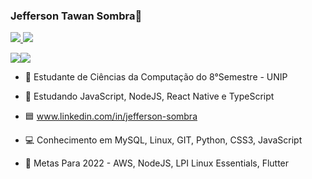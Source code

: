 ### Jefferson Tawan Sombra👋


<a href="https://www.linkedin.com/in/jefferson-sombra/" alt="linkedin" target="_blank">

<img src="https://img.shields.io/badge/LinkedIn-%230077B5.svg?&style=flat-square&logo=linkedin&logoColor=white">

</a>
<a href="mailto:soombra73@gmail.com" alt="gmail" target="_blank">

<img src="https://img.shields.io/badge/-Gmail-FF0000?style=flat-square&labelColor=FF0000&logo=gmail&logoColor=white&link=mailto:<SEUEMAIL>" />

</a>

<img src="https://github-readme-stats.vercel.app/api?username=JSombra&show_icons=true&theme=tokyonight"/><img src="https://github-readme-stats-eight-theta.vercel.app/api/top-langs/?username=JSombra&layout=compact&langs_count=8&theme=tokyonight&include_all_commits=true&count_private=true"/>




- 📔 Estudante de Ciências da Computação do 8°Semestre - UNIP

- 🌱 Estudando JavaScript, NodeJS, React Native e TypeScript
 
- 🟦 www.linkedin.com/in/jefferson-sombra
 
- 💻 Conhecimento em MySQL, Linux, GIT, Python, CSS3, JavaScript

- 🔎 Metas Para 2022 - AWS, NodeJS, LPI Linux Essentials, Flutter
